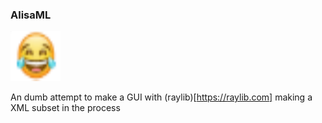 ### AlisaML

<img src="https://raw.githubusercontent.com/mxjeonsg/cloud/main/alisaml/meow.png" width=80 height=80>

An dumb attempt to make a GUI with (raylib)[https://raylib.com] making a
XML subset in the process
